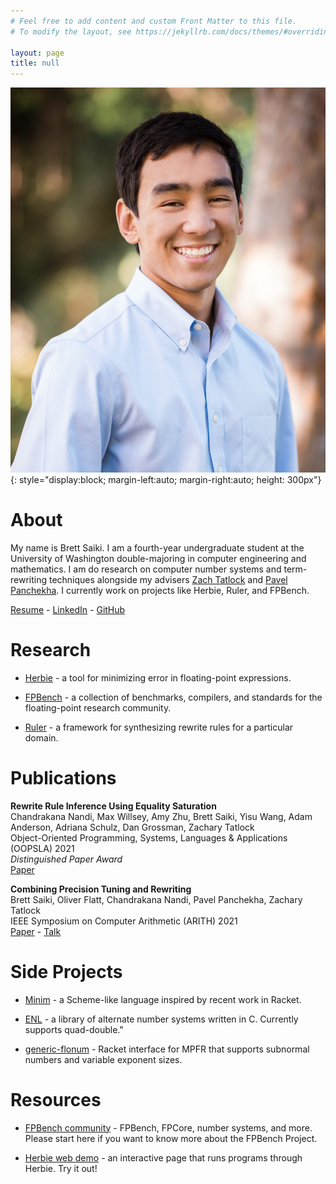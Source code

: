 ```yaml
---
# Feel free to add content and custom Front Matter to this file.
# To modify the layout, see https://jekyllrb.com/docs/themes/#overriding-theme-defaults

layout: page
title: null
---
```


![My Picture](assets/bsaiki.jpg){: style="display:block; margin-left:auto; margin-right:auto; height: 300px"}

# About

My name is Brett Saiki.
I am a fourth-year undergraduate student at the University of Washington
  double-majoring in computer engineering and mathematics.
I am do research on computer number systems and term-rewriting techniques
  alongside my advisers [Zach Tatlock](https://homes.cs.washington.edu/~ztatlock/)
  and [Pavel Panchekha](https://pavpanchekha.com/).
I currently work on projects like Herbie, Ruler, and FPBench.

[Resume](assets/resume.pdf) -
[LinkedIn](https://linkedin.com/in/brettsaiki) -
[GitHub](https://github.com/bksaiki)

# Research

 - [Herbie](https://github.com/herbie-fp/herbie) - a tool for minimizing error
    in floating-point expressions.

 - [FPBench](https://github.com/FPBench/FPBench) - a collection of benchmarks,
    compilers, and standards for the floating-point research community.

 - [Ruler](https://github.com/uwplse/ruler) - a framework for synthesizing
    rewrite rules for a particular domain.

# Publications

**Rewrite Rule Inference Using Equality Saturation**  
Chandrakana Nandi, Max Willsey, Amy Zhu, Brett Saiki, Yisu Wang,
Adam Anderson, Adriana Schulz, Dan Grossman, Zachary Tatlock  
Object-Oriented Programming, Systems, Languages & Applications (OOPSLA) 2021  
_Distinguished Paper Award_  
[Paper](https://arxiv.org/pdf/2108.10436.pdf)

**Combining Precision Tuning and Rewriting**  
Brett Saiki, Oliver Flatt, Chandrakana Nandi, Pavel Panchekha, Zachary Tatlock  
IEEE Symposium on Computer Arithmetic (ARITH) 2021  
[Paper](https://herbie.uwplse.org/arith21-paper.pdf) -
[Talk](https://youtu.be/ytWhp0I8KVw)

# Side Projects

 - [Minim](https://github.com/bksaiki/Minim) - a Scheme-like language inspired by recent work in Racket.

 - [ENL](https://github.com/bksaiki/ENL) - a library of alternate number systems written in C.
    Currently supports quad-double."

 - [generic-flonum](https://docs.racket-lang.org/generic-flonum/index.html) -
    Racket interface for MPFR that supports subnormal numbers and variable exponent sizes.

# Resources

 - [FPBench community](https://fpbench.org) - FPBench, FPCore, number systems, and more.
    Please start here if you want to know more about the FPBench Project.
  
 - [Herbie web demo](https://herbie.uwplse.org/demo) - an interactive page
    that runs programs through Herbie. Try it out!
